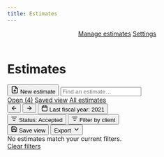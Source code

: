 ```yaml
---
title: Estimates
---
```


<header id="top-nav">
  <nav>
    <a href="#" class="is-active">Manage estimates</a>
    <a href="#">Settings</a>
  </nav>
</header>

<main>
  <div class="flex justify-space-between">
    <div class="flex">
      <h1>Estimates</h1>
    </div>
    <div class="flex">
      <button class="button primary">
        <svg xmlns="http://www.w3.org/2000/svg" width="18" height="18" viewBox="0 0 24 24" fill="none" stroke="currentColor" stroke-width="2" stroke-linecap="round" stroke-linejoin="round"><path d="M14 2H6a2 2 0 0 0-2 2v16a2 2 0 0 0 2 2h12a2 2 0 0 0 2-2V8z"></path><polyline points="14 2 14 8 20 8"></polyline><line x1="12" y1="18" x2="12" y2="12"></line><line x1="9" y1="15" x2="15" y2="15"></line></svg>
        New estimate
      </button>
      <input class="input search" type="text" placeholder="Find an estimate…">
    </div>
  </div>

  <div class="tabs mt-24 mb-16">
    <nav>
      <a href="#">Open (4)</a>
      <a href="#">Saved view</a>
      <a href="#" class="is-active">All estimates</a>
    </nav>
  </div>

  <div class="flex justify-space-between filters">
    <div class="flex">
      <div class="button-group">
        <button class="button button-sm button-icon"><svg xmlns="http://www.w3.org/2000/svg" width="15" height="15" viewBox="0 0 24 24" fill="none" stroke="currentColor" stroke-width="2" stroke-linecap="round" stroke-linejoin="round"><line x1="19" y1="12" x2="5" y2="12"></line><polyline points="12 19 5 12 12 5"></polyline></svg></button>
        <button class="button button-sm button-icon"><svg xmlns="http://www.w3.org/2000/svg" width="15" height="15" viewBox="0 0 24 24" fill="none" stroke="currentColor" stroke-width="2" stroke-linecap="round" stroke-linejoin="round"><line x1="5" y1="12" x2="19" y2="12"></line><polyline points="12 5 19 12 12 19"></polyline></svg></button>
        <button class="button button-sm"><svg xmlns="http://www.w3.org/2000/svg" width="15" height="15" viewBox="0 0 24 24" fill="none" stroke="currentColor" stroke-width="2" stroke-linecap="round" stroke-linejoin="round"><rect x="3" y="4" width="18" height="18" rx="2" ry="2"></rect><line x1="16" y1="2" x2="16" y2="6"></line><line x1="8" y1="2" x2="8" y2="6"></line><line x1="3" y1="10" x2="21" y2="10"></line></svg> Last fiscal year: <span>2021</span></button>
      </div>
      <button class="button button-sm is-filtered"><svg xmlns="http://www.w3.org/2000/svg" width="15" height="15" viewBox="0 0 24 24" fill="none" stroke="currentColor" stroke-width="2" stroke-linecap="round" stroke-linejoin="round"><line x1="6" y1="12" x2="18" y2="12"></line><line x1="3" y1="6" x2="21" y2="6"></line><line x1="9" y1="18" x2="15" y2="18"></line></svg> Status: <span>Accepted</span></button>
      <button class="button button-sm"><svg xmlns="http://www.w3.org/2000/svg" width="15" height="15" viewBox="0 0 24 24" fill="none" stroke="currentColor" stroke-width="2" stroke-linecap="round" stroke-linejoin="round"><line x1="6" y1="12" x2="18" y2="12"></line><line x1="3" y1="6" x2="21" y2="6"></line><line x1="9" y1="18" x2="15" y2="18"></line></svg> Filter by client</button>
    </div>
    <div class="flex">
      <button class="button button-sm"><svg xmlns="http://www.w3.org/2000/svg" width="15" height="15" viewBox="0 0 24 24" fill="none" stroke="currentColor" stroke-width="2" stroke-linecap="round" stroke-linejoin="round"><path d="M19 21H5a2 2 0 0 1-2-2V5a2 2 0 0 1 2-2h11l5 5v11a2 2 0 0 1-2 2z"></path><polyline points="17 21 17 13 7 13 7 21"></polyline><polyline points="7 3 7 8 15 8"></polyline></svg> Save view</button>
      <button class="button button-sm">Export <svg xmlns="http://www.w3.org/2000/svg" width="15" height="15" viewBox="0 0 24 24" fill="none" stroke="currentColor" stroke-width="2" stroke-linecap="round" stroke-linejoin="round"><polyline points="8 10 14 16 20 10"></polyline></svg></button>
    </div>
  </div>

  <div class="empty big mt-16">
    No estimates match your current filters.<br>
    <a href="#">Clear filters</a>
  </div>
</main>
